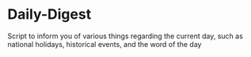 # Daily-Digest
Script to inform you of various things regarding the current day, such as national holidays, historical events, and the word of the day
